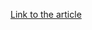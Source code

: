[Link to the article](https://www.proofpoint.com/us/blog/threat-insight/onenote-documents-increasingly-used-to-deliver-malware)
